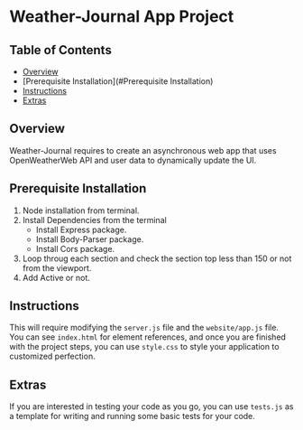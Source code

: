 # Weather-Journal App Project

## Table of Contents

* [Overview](#Overview)
* [Prerequisite Installation](#Prerequisite Installation)
* [Instructions](#Instructions)
* [Extras](#Extras)


## Overview
Weather-Journal requires to create an asynchronous web app that uses OpenWeatherWeb API and user data to dynamically update the UI. 

## Prerequisite Installation
1. Node installation from terminal.
2. Install Dependencies from the terminal
    - Install Express package.
    - Install Body-Parser package.
    - Install Cors package. 
3. Loop throug each section and check the section top less than 150 or not from the viewport.
4. Add Active or not.



## Instructions
This will require modifying the `server.js` file and the `website/app.js` file. You can see `index.html` for element references, and once you are finished with the project steps, you can use `style.css` to style your application to customized perfection.

## Extras
If you are interested in testing your code as you go, you can use `tests.js` as a template for writing and running some basic tests for your code.

